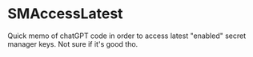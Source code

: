 # SMAccessLatest
Quick memo of chatGPT code in order to access latest "enabled" secret manager keys. Not sure if it's good tho.
